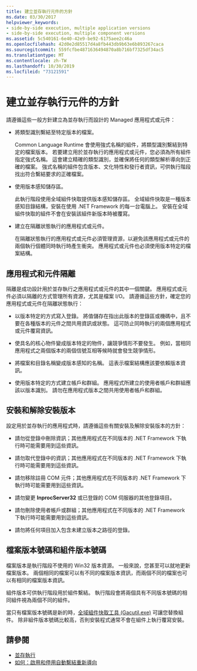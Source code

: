 ```yaml
---
title: 建立並存執行元件的方針
ms.date: 03/30/2017
helpviewer_keywords:
- side-by-side execution, multiple application versions
- side-by-side execution, multiple component versions
ms.assetid: 5c540161-6e40-42e9-be92-6175aee2c46a
ms.openlocfilehash: 42d0e2d85517d4a8fb443db9b63e6b893267caca
ms.sourcegitcommit: 559fcfbe4871636494870a8b716bf7325df34ac5
ms.translationtype: MT
ms.contentlocale: zh-TW
ms.lasthandoff: 10/30/2019
ms.locfileid: "73121591"
---
```

# <a name="guidelines-for-creating-components-for-side-by-side-execution"></a>建立並存執行元件的方針
請遵循這些一般方針建立為並存執行而設計的 Managed 應用程式或元件：  
  
- 將類型識別繫結至特定版本的檔案。  
  
     Common Language Runtime 會使用強式名稱的組件，將類型識別繫結到特定的檔案版本。 若要建立用於並存執行的應用程式或元件，您必須為所有組件指定強式名稱。 這會建立精確的類型識別，並確保將任何的類型解析導向到正確的檔案。 強式名稱的組件包含版本、文化特性和發行者資訊，可供執行階段找出符合繫結要求的正確檔案。  
  
- 使用版本感知儲存區。  
  
     此執行階段使用全域組件快取提供版本感知儲存區。 全域組件快取是一種版本感知目錄結構，安裝在使用 .NET Framework 的每一台電腦上。 安裝在全域組件快取的組件不會在安裝該組件新版本時被覆寫。  
  
- 建立在隔離狀態執行的應用程式或元件。  
  
     在隔離狀態執行的應用程式或元件必須管理資源，以避免該應用程式或元件的兩個執行個體同時執行時產生衝突。 應用程式或元件也必須使用版本特定的檔案結構。  
  
## <a name="application-and-component-isolation"></a>應用程式和元件隔離  
 隔離是成功設計用於並存執行之應用程式或元件的其中一個關鍵。 應用程式或元件必須以隔離的方式管理所有資源，尤其是檔案 I/O。 請遵循這些方針，確定您的應用程式或元件在隔離狀態執行：  
  
- 以版本特定的方式寫入登錄。 將值儲存在指出此版本的登錄區或機碼中，且不要在各種版本的元件之間共用資訊或狀態。 這可防止同時執行的兩個應用程式或元件覆寫資訊。  
  
- 使具名的核心物件變成版本特定的物件，讓競爭情形不要發生。 例如，當相同應用程式之兩個版本的兩個信號互相等候時就會發生競爭情形。  
  
- 將檔案和目錄名稱變成版本感知的名稱。 這表示檔案結構應該要依賴版本資訊。  
  
- 使用版本特定的方式建立帳戶和群組。 應用程式所建立的使用者帳戶和群組應該以版本識別。 請勿在應用程式版本之間共用使用者帳戶和群組。  
  
## <a name="installing-and-uninstalling-versions"></a>安裝和解除安裝版本  
 設定用於並存執行的應用程式時，請遵循這些有關安裝及解除安裝版本的方針：  
  
- 請勿從登錄中刪除資訊；其他應用程式在不同版本的 .NET Framework 下執行時可能需要用到這些資訊。  
  
- 請勿取代登錄中的資訊；其他應用程式在不同版本的 .NET Framework 下執行時可能需要用到這些資訊。  
  
- 請勿移除註冊 COM 元件；其他應用程式在不同版本的 .NET Framework 下執行時可能需要用到這些資訊。  
  
- 請勿變更 **InprocServer32** 或已登錄的 COM 伺服器的其他登錄項目。  
  
- 請勿刪除使用者帳戶或群組；其他應用程式在不同版本的 .NET Framework 下執行時可能需要用到這些資訊。  
  
- 請勿將任何項目加入包含未建立版本之路徑的登錄。  
  
## <a name="file-version-number-and-assembly-version-number"></a>檔案版本號碼和組件版本號碼  
 檔案版本是執行階段不使用的 Win32 版本資源。 一般來說，您甚至可以就地更新檔案版本。 兩個相同的檔案可以有不同的檔案版本資訊，而兩個不同的檔案也可以有相同的檔案版本資訊。  
  
 組件版本可供執行階段用於組件繫結。 執行階段會將兩個具有不同版本號碼的相同組件視為兩個不同的組件。  
  
 當只有檔案版本號碼是新的時，[全域組件快取工具 (Gacutil.exe)](../tools/gacutil-exe-gac-tool.md) 可讓您替換組件。 除非組件版本號碼比較高，否則安裝程式通常不會在組件上執行覆寫安裝。  
  
## <a name="see-also"></a>請參閱

- [並存執行](side-by-side-execution.md)
- [如何：啟用和停用自動繫結重新導向](../configure-apps/how-to-enable-and-disable-automatic-binding-redirection.md)
